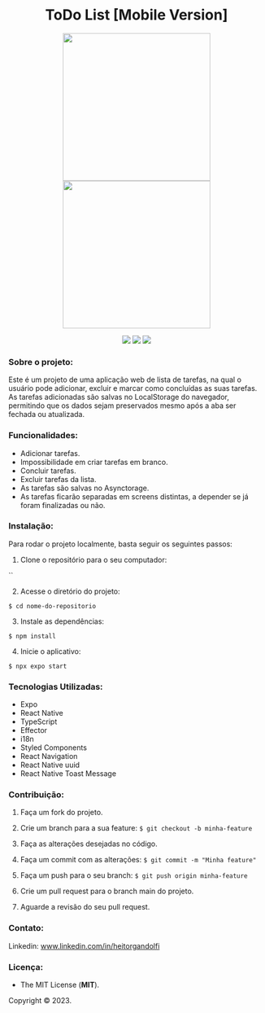 <div align="center">

# ToDo List [Mobile Version]

<img src="https://github.com/heitorgandolfi/levva-coins/assets/113437603/50d7cf8e-359a-4f4f-9d8f-e2c14d713c72.png" width="290px">
<img src="https://github.com/heitorgandolfi/levva-coins/assets/113437603/f6d1ad2a-fb14-44fd-81fe-68868bde6e44.png" width="290px">

<img src="http://img.shields.io/static/v1?label=STATUS&message=FINALIZADO&color=green&style=for-the-badge"/> <img src="http://img.shields.io/static/v1?label=release%20date&message=july%202023&color=green&style=for-the-badge"/> <img src="http://img.shields.io/static/v1?label=license&message=MIT&color=informational&style=for-the-badge"/>
</div>

### **Sobre o projeto:**

Este é um projeto de uma aplicação web de lista de tarefas, na qual o usuário pode adicionar, excluir e marcar como concluídas as suas tarefas. As tarefas adicionadas são salvas no LocalStorage do navegador, permitindo que os dados sejam preservados mesmo após a aba ser fechada ou atualizada.

### **Funcionalidades:**

- Adicionar tarefas.
- Impossibilidade em criar tarefas em branco.
- Concluir tarefas.
- Excluir tarefas da lista.
- As tarefas são salvas no Asynctorage.
- As tarefas ficarão separadas em screens distintas, a depender se já foram finalizadas ou não.

### **Instalação:**

Para rodar o projeto localmente, basta seguir os seguintes passos:

1. Clone o repositório para o seu computador:

``

2. Acesse o diretório do projeto:

`$ cd nome-do-repositorio`

3. Instale as dependências:

`$ npm install`

4. Inicie o aplicativo:

`$ npx expo start`

### **Tecnologias Utilizadas:**

- Expo
- React Native
- TypeScript
- Effector
- i18n
- Styled Components
- React Navigation
- React Native uuid
- React Native Toast Message

### **Contribuição:**

1. Faça um fork do projeto.

2. Crie um branch para a sua feature: `$ git checkout -b minha-feature`

3. Faça as alterações desejadas no código.

4. Faça um commit com as alterações: `$ git commit -m "Minha feature"`

5. Faça um push para o seu branch: `$ git push origin minha-feature`

6. Crie um pull request para o branch main do projeto.

7. Aguarde a revisão do seu pull request.

### **Contato:**

Linkedin: www.linkedin.com/in/heitorgandolfi


### **Licença:**

- The MIT License (**MIT**).

Copyright ©️ 2023.
